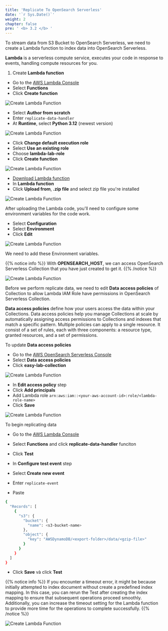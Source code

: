 ```yaml
---
title: 'Replicate To OpenSearch Serverless'
date: '`r Sys.Date()`'
weight: 2
chapter: false
pre: ' <b> 3.2 </b> '
---
```


To stream data from S3 Bucket to OpenSearch Serverless, we need to create a Lambda function to index data into OpenSearch Serverless.

**Lambda** is a serverless compute service, executes your code in response to events, handling compute resources for you.

1. Create **Lambda function**

- Go to the [AWS Lambda Console](https://ap-southeast-1.console.aws.amazon.com/lambda/home?region=ap-southeast-1#/functions)
- Select **Functions**
- Click **Create function**

![Create Lambda Function](/images/3.replicate/001-createlambdafunction.png)

- Select **Author from scratch**
- Enter `replicate-data-handler`
- At **Runtime**, select **Python 3.12** (newest version)

![Create Lambda Function](/images/3.replicate/002-createlambdafunction.png)

- Click **Change default execution role**
- Select **Use an existing role**
- Choose **lambda-lab-role**
- Click **Create function**

![Create Lambda Function](/images/3.replicate/003-createlambdafunction.png)

- [Download Lambda function](/replciate_data.zip)
- In **Lambda function**
- Click **Upload from**, **.zip file** and select zip file you're installed

![Create Lambda Function](/images/3.replicate/004-replicatedata.png)

After uploading the Lambda code, you'll need to configure some environment variables for the code work.

- Select **Configuration**
- Select **Environment**
- Click **Edit**

![Create Lambda Function](/images/3.replicate/005-replicatedata.png)

We need to add these Environment variables.

{{% notice info %}}
With **OPENSEARCH_HOST**, we can access OpenSearch Serverless Collection that you have just created to get it.
{{% /notice %}}

![Create Lambda Function](/images/3.replicate/006-replicatedata.png)

Before we perform replicate data, we need to edit **Data access policies** of Collection to allow Lambda IAM Role have permissions in OpenSearch Serverless Collection.

**Data access policies** define how your users access the data within your Collections. Data access policies help you manage Collections at scale by automatically assigning access permissions to Collections and indexes that match a specific pattern. Multiple policies can apply to a single resource. It consist of a set of rules, each with three components: a resource type, granted resources, and a set of permissions.

To update **Data access policies**

- Go to the [AWS OpenSearch Serverless Console](https://ap-southeast-1.console.aws.amazon.com/aos/home?region=ap-southeast-1#opensearch/dashboard)
- Select **Data access policies**
- Click **easy-lab-collection**

![Create Lambda Function](/images/3.replicate/007-editdataaccesspolicy.png)

- In **Edit access policy** step
- Click **Add principals**
- Add Lambda role `arn:aws:iam::<your-aws-account-id>:role/<lambda-role-name>`
- Click **Save**

![Create Lambda Function](/images/3.replicate/008-editdataaccesspolicy.png)

To begin replicating data

- Go to the [AWS Lambda Console](https://ap-southeast-1.console.aws.amazon.com/lambda/home?region=ap-southeast-1#/discover)
- Select **Functions** and click **replicate-data-handler** funciton
- Click **Test**

- In **Configure test event** step
- Select **Create new event**
- Enter `replicate-event`
- Paste

```bash
{
  "Records": [
    {
      "s3": {
        "bucket": {
          "name": <s3-bucket-name>
        },
        "object": {
          "key": "AWSDynamoDB/<export-folder>/data/<gzip-file>"
        }
      }
    }
  ]
}
```

- Click **Save** và click **Test**

{{% notice info %}}
If you encounter a timeout error, it might be because initially attempted to index document without create a predefined index mapping. In this case, you can rerun the Test after creating the index mapping to ensure that subsequent operations proceed smoothly. Additionally, you can increase the timeout setting for the Lambda function to provide more time for the operations to complete successfully.
{{% /notice %}}

![Create Lambda Function](/images/3.replicate/007-replicatedata.png)

